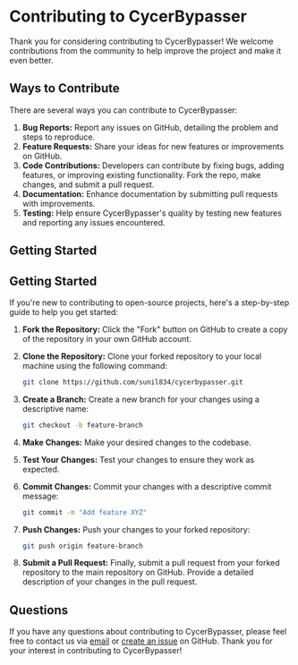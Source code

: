 # Contributing to CycerBypasser

Thank you for considering contributing to CycerBypasser! We welcome contributions from the community to help improve the project and make it even better.

## Ways to Contribute

There are several ways you can contribute to CycerBypasser:

1. **Bug Reports:** Report any issues on GitHub, detailing the problem and steps to reproduce.
2. **Feature Requests:** Share your ideas for new features or improvements on GitHub.
3. **Code Contributions:** Developers can contribute by fixing bugs, adding features, or improving existing functionality. Fork the repo, make changes, and submit a pull request.
4. **Documentation:** Enhance documentation by submitting pull requests with improvements.
5. **Testing:** Help ensure CycerBypasser's quality by testing new features and reporting any issues encountered.

## Getting Started

## Getting Started

If you're new to contributing to open-source projects, here's a step-by-step guide to help you get started:

1. **Fork the Repository:** Click the "Fork" button on GitHub to create a copy of the repository in your own GitHub account.

2. **Clone the Repository:** Clone your forked repository to your local machine using the following command:

    ```bash
    git clone https://github.com/sunil834/cycerbypasser.git
    ```

3. **Create a Branch:** Create a new branch for your changes using a descriptive name:

    ```bash
    git checkout -b feature-branch
    ```

4. **Make Changes:** Make your desired changes to the codebase.

5. **Test Your Changes:** Test your changes to ensure they work as expected.

6. **Commit Changes:** Commit your changes with a descriptive commit message:

    ```bash
    git commit -m "Add feature XYZ"
    ```

7. **Push Changes:** Push your changes to your forked repository:

    ```bash
    git push origin feature-branch
    ```

8. **Submit a Pull Request:** Finally, submit a pull request from your forked repository to the main repository on GitHub. Provide a detailed description of your changes in the pull request.

## Questions

If you have any questions about contributing to CycerBypasser, please feel free to contact us via [email](mailto:nimmadasunil+github@gmail.com) or [create an issue](https://github.com/sunil834/cycerbypasser/issues/new) on GitHub. 
Thank you for your interest in contributing to CycerBypasser!
